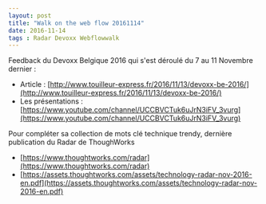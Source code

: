 ```yaml
---
layout: post
title: "Walk on the web flow 20161114"
date: 2016-11-14
tags : Radar Devoxx Webflowwalk
---
```


Feedback du Devoxx Belgique 2016 qui s'est déroulé du 7 au 11 Novembre dernier :   
* Article : [http://www.touilleur-express.fr/2016/11/13/devoxx-be-2016/](http://www.touilleur-express.fr/2016/11/13/devoxx-be-2016/)
* Les présentations : [https://www.youtube.com/channel/UCCBVCTuk6uJrN3iFV_3vurg](https://www.youtube.com/channel/UCCBVCTuk6uJrN3iFV_3vurg)

Pour compléter sa collection de mots clé technique trendy, dernière publication du Radar de ThoughWorks    
* [https://www.thoughtworks.com/radar](https://www.thoughtworks.com/radar)   
* [https://assets.thoughtworks.com/assets/technology-radar-nov-2016-en.pdf](https://assets.thoughtworks.com/assets/technology-radar-nov-2016-en.pdf)
